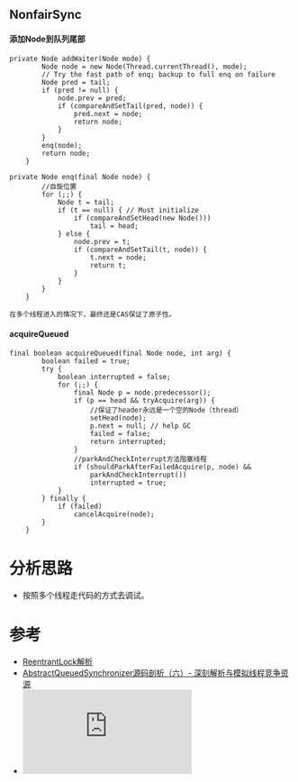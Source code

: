 

## NonfairSync

#### 添加Node到队列尾部
````
private Node addWaiter(Node mode) {
        Node node = new Node(Thread.currentThread(), mode);
        // Try the fast path of enq; backup to full enq on failure
        Node pred = tail;
        if (pred != null) {
            node.prev = pred;
            if (compareAndSetTail(pred, node)) {
                pred.next = node;
                return node;
            }
        }
        enq(node);
        return node;
    }
````
````
private Node enq(final Node node) {
        //自旋位置
        for (;;) {
            Node t = tail;
            if (t == null) { // Must initialize
                if (compareAndSetHead(new Node()))
                    tail = head;
            } else {
                node.prev = t;
                if (compareAndSetTail(t, node)) {
                    t.next = node;
                    return t;
                }
            }
        }
    }
````
    在多个线程进入的情况下，最终还是CAS保证了原子性。
#### acquireQueued
````
final boolean acquireQueued(final Node node, int arg) {
        boolean failed = true;
        try {
            boolean interrupted = false;
            for (;;) {
                final Node p = node.predecessor();
                if (p == head && tryAcquire(arg)) {
                    //保证了header永远是一个空的Node（thread）
                    setHead(node);
                    p.next = null; // help GC
                    failed = false;
                    return interrupted;
                }
                //parkAndCheckInterrupt方法阻塞线程
                if (shouldParkAfterFailedAcquire(p, node) &&
                    parkAndCheckInterrupt())
                    interrupted = true;
            }
        } finally {
            if (failed)
                cancelAcquire(node);
        }
    }
````

# 分析思路
* 按照多个线程走代码的方式去调试。

# 参考
* [ReentrantLock解析](http://blog.csdn.net/yanlinwang/article/details/40450769)
* [AbstractQueuedSynchronizer源码剖析（六）- 深刻解析与模拟线程竞争资源](http://blog.csdn.net/pfnie/article/details/53191892)
* ![ReentrantLock实现原理深入探究](http://www.cnblogs.com/xrq730/p/4979021.html)


